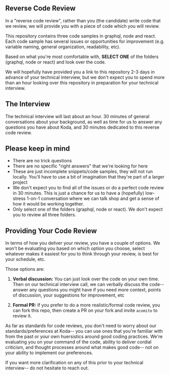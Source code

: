 ## Reverse Code Review

In a "reverse code review", rather than you (the candidate) write code that we review, we will provide you with a piece of code which you will review.

This repository contains three code samples in graphql, node and react. Each code sample has several issues or opportunities for improvement (e.g. variable naming, general organization, readability, etc).

Based on what you're most comfortable with, **SELECT ONE** of the folders (graphql, node or react) and look over the code.

We will hopefully have provided you a link to this repository 2-3 days in advance of your technical interview, but we don't expect you to spend more than an hour looking over this repository in preparation for your technical interview.

## The Interview

The technical interview will last about an hour. 30 minutes of general conversations about your background, as well as time for us to answer any questions you have about Koda, and 30 minutes dedicated to this reverse code review.

## Please keep in mind

- There are no trick questions
- There are no specific "right answers" that we're looking for here
- These are just incomplete snippets/code samples, they will not run locally. You'll have to use a bit of imagination that they're part of a larger project
- We don't expect you to find all of the issues or do a perfect code review in 30 minutes. This is just a chance for us to have a (hopefully) low-stress 1-on-1 conversation where we can talk shop and get a sense of how it would be working together.
- Only select one of the folders (graphql, node or react). We don't expect you to review all three folders.

## Providing Your Code Review

In terms of how you deliver your review, you have a couple of options. We won't be evaluating you based on which option you choose, select whatever makes it easiest for you to think through your review, is best for your schedule, etc.

Those options are:

1. **Verbal discussion:** You can just look over the code on your own time. Then on our technical interview call, we can verbally discuss the code-- answer any questions you might have if you need more context, points of discussion, your suggestions for improvement, etc

2. **Formal PR:** If you prefer to do a more realistic/formal code review, you can fork this repo, then create a PR on your fork and invite `acomito` to review it.

As far as standards for code reviews, you don't need to worry about our standards/preferences at Koda-- you can use ones that you're familiar with from the past or your own huersistics around good coding practices. We're evaluating you on your command of the code, ability to deliver cordial criticism, and thought processes around what makes good code-- not on your ability to implement our preferences.

If you want more clarification on any of this prior to your technical interview-- do not hesitate to reach out.
